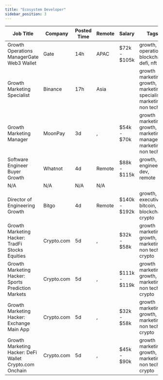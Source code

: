 ```yaml
---
title: "Ecosystem Developer"
sidebar_position: 3
---
```


| Job Title | Company | Posted Time | Remote | Salary | Tags | Apply Link |
|-----------|---------|-------------|--------|--------|------|------------|
| Growth Operations ManagerGate Web3 Wallet | Gate | 14h | APAC | $72k - $105k | growth, operations, blockchain, defi, nft | [Apply](https://web3.career/growth-operations-manager-gate-web3-wallet-gate-io/103170) |
| Growth Marketing Specialist | Binance | 17h | Asia |  | growth marketing, growth, marketing specialist, marketing, non tech | [Apply](https://web3.career/growth-marketing-specialist-binance/103159) |
| Growth Marketing Manager | MoonPay | 3d | , | $54k - $70k | growth marketing, growth, marketing manager, marketing, non tech | [Apply](https://web3.career/growth-marketing-manager-moonpay/103085) |
| Software Engineer Buyer Growth | Whatnot | 4d | Remote | $88k - $115k | growth, engineer, dev, remote | [Apply](https://web3.career/software-engineer-buyer-growth-whatnot/103001) |
| N/A | N/A | N/A | N/A |  |  | [Apply](https://web3.career/metana) |
| Director of Engineering Growth | Bitgo | 4d | Remote | $140k - $192k | growth, executive, bitcoin, blockchain, crypto | [Apply](https://web3.career/director-of-engineering-growth-bitgo/102966) |
| Growth Marketing Hacker: TradFi Stocks Equities | Crypto.com | 5d | , | $32k - $58k | growth marketing, growth, marketing, non tech, crypto | [Apply](https://web3.career/growth-marketing-hacker-tradfi-stocks-equities-crypto-com/102947) |
| Growth Marketing Hacker: Sports Prediction Markets | Crypto.com | 5d | , | $111k - $119k | growth marketing, growth, marketing, non tech, crypto | [Apply](https://web3.career/growth-marketing-hacker-sports-prediction-markets-crypto-com/102946) |
| Growth Marketing Hacker: Exchange Main App | Crypto.com | 5d | , | $32k - $58k | growth marketing, growth, marketing, non tech, crypto | [Apply](https://web3.career/growth-marketing-hacker-exchange-main-app-crypto-com/102945) |
| Growth Marketing Hacker: DeFi Wallet Crypto.com Onchain | Crypto.com | 5d | , | $45k - $90k | growth marketing, growth, marketing, non tech, crypto | [Apply](https://web3.career/growth-marketing-hacker-defi-wallet-crypto-com-onchain-crypto-com/102944) |
